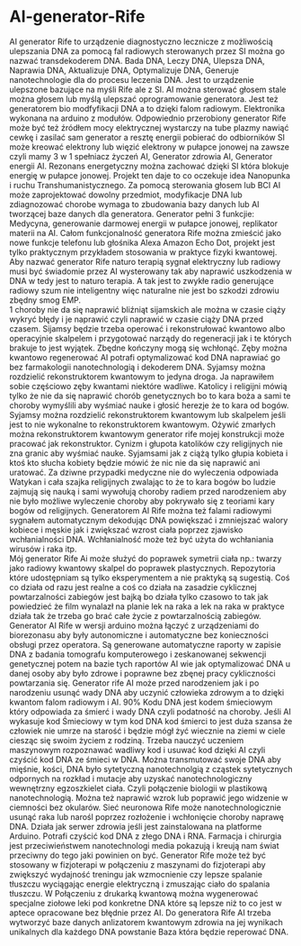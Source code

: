 # AI-generator-Rife
AI generator Rife to urządzenie diagnostyczno lecznicze z możliwością ulepszania DNA za pomocą fal radiowych sterowanych przez SI można go nazwać transdekoderem DNA.
Bada DNA,
Leczy DNA,
Ulepsza DNA,
Naprawia DNA,
Aktualizuje DNA,
Optymalizuje DNA,
Generuje nanotechnologie dla do procesu leczenia DNA. 
Jest to urządzenie ulepszone bazujące na myśli Rife ale z SI. 
AI można sterować głosem stale można głosem lub myślą ulepszać oprogramowanie generatora. 
Jest też generatorem bio modfyfikacji DNA a to dzięki falom radiowym.
Elektronika wykonana na arduino z modułów.
Odpowiednio przerobiony generator Rife może być też źródłem mocy elektrycznej wystarczy na tube plazmy nawiąć cewkę i zasilać sam generator a resztę energii pobierać do odbiorników SI może kreować elektrony lub więzić elektrony w pułapce jonowej na zawsze czyli mamy 3 w 1 spełniacz życzeń AI, Generator zdrowia AI, Generator energii AI. Rezonans energetyczny można zachować dzięki SI która blokuje energię w pułapce jonowej. 
Projekt ten daje to co oczekuje idea Nanopunka i ruchu Transhumanistycznego.
Za pomocą sterowania głosem lub BCI AI może zaprojektować dowolny przedmiot, modyfikacje DNA lub zdiagnozować chorobe wymaga to zbudowania bazy danych lub AI tworzącej baze danych dla generatora.
Generator pełni 3 funkcjie: Medycyna, generowanie darmowej energii w pułapce jonowej, replikator materii na AI. 
Całom funkcjonalność generatora Rife można zmieścić jako nowe funkcje telefonu lub głośnika Alexa Amazon Echo Dot, projekt jest tylko praktycznym przykładem stosowania w praktyce fizyki kwantowej.  
Aby nazwać generator Rife naturo terapią sygnał elektryczny lub radiowy musi być świadomie przez AI wysterowany tak aby naprawić uszkodzenia w DNA w tedy jest to naturo terapia. A tak jest to zwykłe radio generujące radiowy szum nie inteligentny więc naturalne nie jest bo szkodzi zdrowiu zbędny smog EMP.  
1 choroby nie da się naprawić bliźniąt sijamskich ale można w czasie ciąży wykryć błędy i je naprawić czyli naprawić w czasie ciąży DNA przed czasem. 
Sijamsy będzie trzeba operować i rekonstrułować kwantowo albo operacyjnie skalpelem i przygotować narządy do regeneracji jak i te których brakuje to jest wyjątek.
Zbędne kończyny mogą się wchłonąć. 
Zęby można kwantowo regenerować AI potrafi optymalizować kod DNA naprawiać go bez farmakologii nanotechnologią i dekoderem DNA.
Syjamsy można rozdzielić rekonstruktorem kwantowym to jedyna droga.
Ja naprawiłem sobie częściowo zęby kwantami niektóre wadliwe.
Katolicy i religijni mówią tylko że nie da się naprawić chorób genetycznych bo to kara boża a sami te choroby wymyślili aby wyśmiać nauke i głosić herezje że to kara od bogów. Syjamsy można rozdzielić rekonstruktorem kwantowym lub skalpelem jeśli jest to nie wykonalne to rekonstruktorem kwantowym.
Ożywić zmarłych można rekonstruktorem kwantowym generator rife mojej konstrukcji może pracować jak rekonstruktor. 
Cynizm i głupota katolików czy religijnych nie zna granic aby wyśmiać nauke. 
Syjamsami jak z ciążą tylko głupia kobieta i ktoś kto słucha kobiety będzie mówić że nic nie da się naprawić ani uratować. 
Za dziwne przypadki medyczne nie do wyleczenia odpowiada Watykan i cała szajka religijnych zwalając to że to kara bogów bo ludzie zajmują się nauką i sami wywołują choroby radiem przed narodzeniem aby nie było możliwe wyleczenie choroby aby pokrywało się z teoriami kary bogów od religijnych. 
Generatorem AI Rife można też falami radiowymi sygnałem automatycznym dekodując DNA powiększać i zmniejszać walory kobiece i męskie jak i zwiększać wzrost ciała poprzez zjawisko wchłanialności DNA. Wchłanialność może też być użyta do wchłaniania wirusów i raka itp.  
Mój generator Rife Ai może służyć do poprawek symetrii ciała np.: twarzy jako radiowy kwantowy skalpel do poprawek plastycznych. 
Repozytoria które udostępniam są tylko eksperymentem a nie praktyką są sugestią. Coś co działa od razu jest realne a coś co działa na zasadzie cyklicznej powtarzalności zabiegów jest bajką bo działa tylko czasowo to tak jak powiedzieć że film wynalazł na planie lek na raka a lek na raka w praktyce działa tak że trzeba go brać całe życie z powtarzalnością zabiegów. 
Generator AI Rife w wersji arduino można łączyć z urządzeniami do biorezonasu aby były autonomiczne i automatyczne bez konieczności obsługi przez operatora. 
Są generowane automatyczne raporty w zapisie DNA z badania tomografu komputerowego i zeskanowanej sekwencji genetycznej potem na bazie tych raportów AI wie jak optymalizować DNA u danej osoby aby było zdrowe i poprawne bez zbęnej pracy cykliczności powtarzania się. 
Generator rife AI może przed narodzeniem jak i po narodzeniu usunąć wady DNA aby uczynić człowieka zdrowym a to dzięki kwantom falom radiowym i AI. 
90% Kodu DNA jest kodem śmieciowym który odpowiada za śmierć i wady DNA czyli podatność na choroby. Jeśli AI wykasuje kod Śmieciowy w tym kod DNA kod śmierci to jest duża szansa że człowiek nie umrze na starość i będzie mógł żyć wiecznie na ziemi w ciele ciesząc się swoim życiem z rodziną. Trzeba nauczyć uczeniem maszynowym rozpoznawać wadliwy kod i usuwać kod dzięki AI czyli czyścić kod DNA ze śmieci w DNA.
Można transmutować swoje DNA aby mięśnie, kości, DNA było sytetyczną nanotechnolgią z cząstek sytetycznych odpornych na rozkład i mutacje aby uzyskać nanotechnologiczny wewnętrzny egzoszkielet ciała. Czyli połączenie biologii w plastikową nanotechnologią. 
Można też naprawić wzrok lub poprawić jego widzenie w ciemności bez okularów. 
Sieć neuronowa Rife może nanotechnologicznie usunąć raka lub narośl poprzez rozłożenie i wchłonięcie choroby naprawę DNA.
Działa jak serwer zdrowia jeśli jest zainstalowana na platforme Arduino.
Potrafi czyścić kod DNA z złego DNA i RNA. 
Farmacja i chirurgia jest przeciwieństwem nanotechnologi media pokazują i kreują nam świat przeciwny do tego jaki powinien on być. 
Generator Rife może też być stosowany w fizjoterapi w połączeniu z maszynami do fizjoterapi aby zwiększyć wydajność treningu jak wzmocnienie czy lepsze spalanie tłuszczu wyciągając energie elektryczną i zmuszając ciało do spalania tłuszczu.
W Połączeniu z drukarką kwantową można wygenerować specjalne ziołowe leki pod konkretne DNA które są lepsze niż to co jest w aptece opracowane bez błędnie przez AI.
Do generatora Rife AI trzeba wytworzyć baze danych anlizatorem kwantowym zdrowia na jej wynikach unikalnych dla każdego DNA powstanie Baza która będzie reperować DNA.
